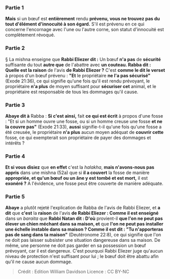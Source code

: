 
### Partie 1
<b>Mais</b> si un bœuf est <b>entièrement</b> rendu <b>prévenu, vous ne trouvez pas du tout d'élément d'innocuité à son égard.</b> S'il est prévenu en ce qui concerne l'encornage avec l'une ou l'autre corne, son statut d'innocuité est complètement révoqué.

### Partie 2
§ La mishna enseigne que <b>Rabbi Eliezer dit :</b> Un bœuf <b>n'a pas</b> de <b>sécurité</b> suffisante du tout <b>autre que</b> de l'abattre avec <b>un couteau. Rabba dit : Quelle est la raison</b> de l'avis <b>de Rabbi Eliezer ?</b> C'est <b>comme le dit le verset</b> à propos d'un bœuf prévenu : <b>"Et</b> le propriétaire <b>ne l'a pas sécurisé"</b> (Exode 21:36), ce qui signifie qu'une fois qu'il est rendu prévoyant, le propriétaire <b>n'a plus</b> de moyen suffisant pour <b>sécuriser cet</b> animal, et le propriétaire est responsable de tous les dommages qu'il cause.

### Partie 3
<b>Abaye dit à</b> Rabba : <b>Si c'est ainsi,</b> fait <b>ce qui est écrit</b> à propos d'une fosse : "Et si un homme ouvre une fosse, ou si un homme creuse une fosse <b>et ne la couvre pas"</b> (Exode 21:33), <b>aussi</b> signifie-t-il qu'une fois qu'une fosse a été creusée, le propriétaire <b>n'a plus</b> aucun moyen adéquat de <b>couvrir cette</b> fosse, ce qui exempterait son propriétaire de payer des dommages et intérêts ?

### Partie 4
<b>Et si vous disiez</b> que <b>en effet</b> c'est la <i>halakha</i>, <b>mais n'avons-nous pas appris</b> dans une mishna (52a) que si <b>il a couvert</b> la fosse de manière <b>appropriée, et qu'un bœuf ou un âne y est tombé et est mort,</b> il est <b>exonéré ?</b> A l'évidence, une fosse peut être couverte de manière adéquate.

### Partie 5
<b>Abaye</b> a plutôt rejeté l'explication de Rabba de l'avis de Rabbi Eliezer, et <b>a dit</b> que <b>c'est</b> la <b>raison</b> de l'avis <b>de Rabbi Eliezer : Comme il est enseigné</b> dans un <i>baraita</i> que <b>Rabbi Natan dit : D'où</b> provient-il <b>que l'on ne peut pas élever un chien méchant dans sa maison, et</b> que <b>l'on ne peut pas installer une échelle instable dans sa maison ? Comme il est dit : "Tu n'apporteras pas de sang dans ta maison"</b> (Deutéronome 22:8), ce qui signifie que l'on ne doit pas laisser subsister une situation dangereuse dans sa maison. De même, une personne ne doit pas garder en sa possession un bœuf prévoyant, car il est dangereux. C'est pourquoi Rabbi Eliezer juge qu'aucun niveau de protection n'est suffisant pour lui ; le bœuf doit être abattu afin qu'il ne cause aucun dommage.

>Crédit : Edition William Davidson
>Licence : CC BY-NC
